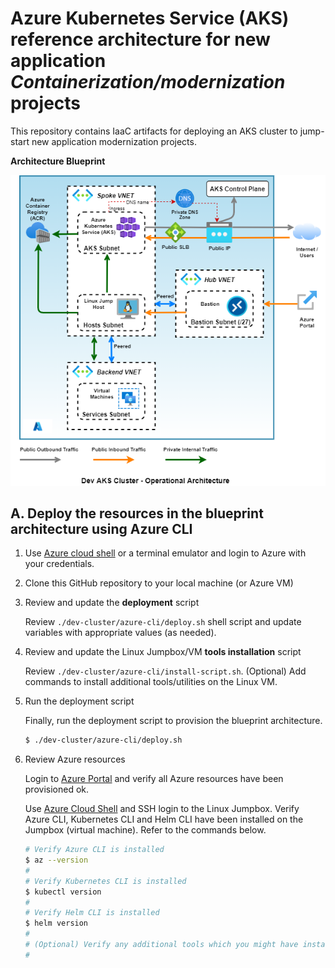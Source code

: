 #  Azure Kubernetes Service (AKS) reference architecture for new application *Containerization/modernization* projects
This repository contains IaaC artifacts for deploying an AKS cluster to jump-start new application modernization projects.

**Architecture Blueprint**

![alt tag](./images/dev-aks-cluster.PNG)

## A. Deploy the resources in the blueprint architecture using Azure CLI

1. Use [Azure cloud shell](https://shell.azure.com) or a terminal emulator and login to Azure with your credentials.

2. Clone this GitHub repository to your local machine (or Azure VM)

3. Review and update the **deployment** script

   Review `./dev-cluster/azure-cli/deploy.sh` shell script and update variables with appropriate values (as needed).

4. Review and update the Linux Jumpbox/VM **tools installation** script

   Review `./dev-cluster/azure-cli/install-script.sh`. (Optional) Add commands to install additional tools/utilities on the Linux VM.

4. Run the deployment script

   Finally, run the deployment script to provision the blueprint architecture.

   ```bash
   $ ./dev-cluster/azure-cli/deploy.sh
   ```

5. Review Azure resources

   Login to [Azure Portal](https://portal.azure.com) and verify all Azure resources have been provisioned ok.

   Use [Azure Cloud Shell](https://shell.azure.com) and SSH login to the Linux Jumpbox. Verify Azure CLI, Kubernetes CLI and Helm CLI have been installed on the Jumpbox (virtual machine).  Refer to the commands below.

   ```bash
   # Verify Azure CLI is installed
   $ az --version
   #
   # Verify Kubernetes CLI is installed
   $ kubectl version
   #
   # Verify Helm CLI is installed
   $ helm version
   #
   # (Optional) Verify any additional tools which you might have installed ...
   #
   ```
